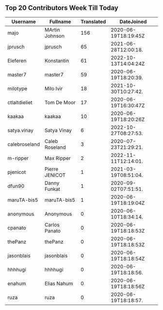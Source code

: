 ## Top 20 Contributors Week Till Today ##
|Username|Fullname|Translated|DateJoined|
|--------|--------|----------|----------|
|majo|MArtin Johnson|156|2020-06-19T18:19:45Z|
|jprusch|jprusch|65|2021-06-28T12:00:18.|
|Eleferen|Konstantin|61|2022-10-13T14:04:24Z|
|master7|master7|59|2020-06-19T18:20:39.|
|milotype|Milo Ivir|18|2021-10-30T10:27:42.|
|ctlaltdieliet|Tom De Moor|17|2020-06-19T16:30:47Z|
|kaakaa|kaakaa|10|2020-06-19T18:20:26Z|
|satya.vinay|Satya Vinay|6|2022-10-27T08:27:53.|
|calebroseland|Caleb Roseland|3|2020-07-23T21:29:21.|
|m-ripper|Max Ripper|2|2022-11-11T12:14:01.|
|pjenicot|Pierre JENICOT|1|2021-03-19T08:51:04.|
|dfun90|Danny Funkat|1|2020-09-02T07:51:51.|
|maruTA-bis5|maruTA-bis5|1|2020-06-19T18:19:04Z|
|anonymous|Anonymous|0|2020-06-10T18:34:14.|
|cpanato|Carlos Panato|0|2020-06-19T18:18:53Z|
|thePanz|thePanz|0|2020-06-19T18:18:53Z|
|jasonblais|jasonblais|0|2020-06-19T18:18:54Z|
|hhhhugi|hhhhugi|0|2020-06-19T18:18:56.|
|enahum|Elias  Nahum|0|2020-06-19T18:18:56Z|
|ruza|ruza|0|2020-06-19T18:18:57.|

